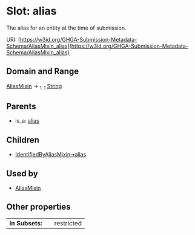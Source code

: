 
# Slot: alias


The alias for an entity at the time of submission.

URI: [https://w3id.org/GHGA-Submission-Metadata-Schema/AliasMixin_alias](https://w3id.org/GHGA-Submission-Metadata-Schema/AliasMixin_alias)


## Domain and Range

[AliasMixin](AliasMixin.md) &#8594;  <sub>1..1</sub> [String](types/String.md)

## Parents

 *  is_a: [alias](alias.md)

## Children

 *  [IdentifiedByAliasMixin➞alias](IdentifiedByAliasMixin_alias.md)

## Used by

 * [AliasMixin](AliasMixin.md)

## Other properties

|  |  |  |
| --- | --- | --- |
| **In Subsets:** | | restricted |


